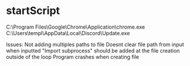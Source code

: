 # startScript
C:\Program Files\Google\Chrome\Application\chrome.exe
C:\Users\templ\AppData\Local\Discord\Update.exe

Issues:
Not adding multiples paths to file
Doesnt clear file path from input when inputted
"Import subprocess" should be added at the file creation outside of the loop
Program crashes when creating file
